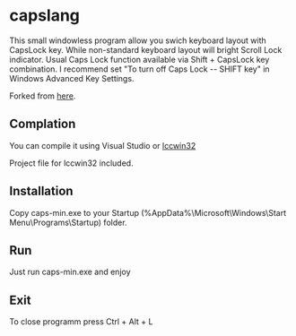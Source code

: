 # capslang

This small windowless program allow you swich keyboard layout with CapsLock key. While non-standard keyboard layout will bright Scroll Lock indicator. Usual Caps Lock function available via Shift + CapsLock key combination. I recommend set "To turn off Caps Lock -- SHIFT key" in Windows Advanced Key Settings.

Forked from [here](http://flydom.ru/capslang).

## Complation
You can compile it using Visual Studio or [lccwin32](https://lcc-win32.services.net/)

Project file for lccwin32 included.

## Installation
Copy caps-min.exe to your Startup (%AppData%\Microsoft\Windows\Start Menu\Programs\Startup) folder.

## Run
Just run caps-min.exe and enjoy

## Exit
To close programm press Ctrl + Alt + L
